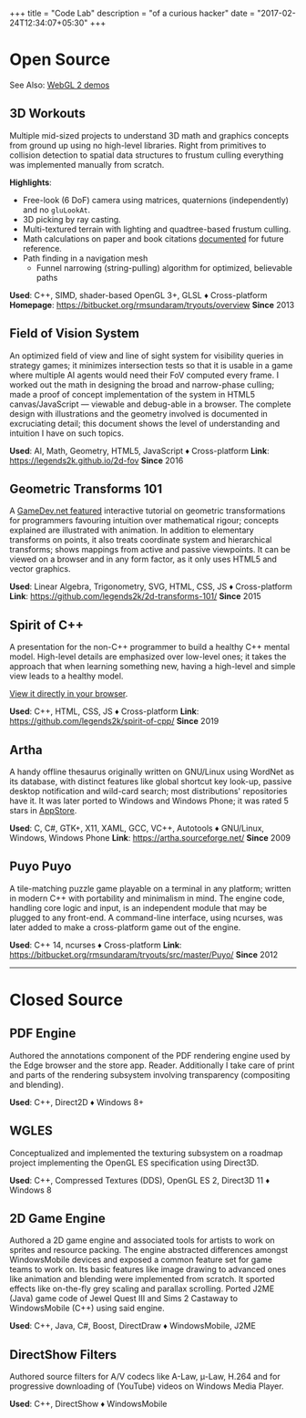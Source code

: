 +++
title = "Code Lab"
description = "of a curious hacker"
date = "2017-02-24T12:34:07+05:30"
+++

Open Source
===========

See Also: [WebGL 2 demos][demos]

3D Workouts
-----------
Multiple mid-sized projects to understand 3D math and graphics concepts from ground up using no high-level libraries.  Right from primitives to collision detection to spatial data structures to frustum culling everything was implemented manually from scratch.

**Highlights**:

* Free-look (6 DoF) camera using matrices, quaternions (independently) and no `gluLookAt`.
* 3D picking by ray casting.
* Multi-textured terrain with lighting and quadtree-based frustum culling.
* Math calculations on paper and book citations [documented][board-calculations] for future reference.
* Path finding in a navigation mesh
  - Funnel narrowing (string-pulling) algorithm for optimized, believable paths

**Used**: C++, SIMD, shader-based OpenGL 3+, GLSL ♦ Cross-platform
**Homepage**: https://bitbucket.org/rmsundaram/tryouts/overview
**Since** 2013

[board-calculations]: https://bitbucket.org/rmsundaram/tryouts/src/master/CG/Calculations
[demos]: https://legends2k.github.io/projects/demos/

Field of Vision System
----------------------
  An optimized field of view and line of sight system for visibility queries in strategy games; it minimizes intersection tests so that it is usable in a game where multiple AI agents would need their FoV computed every frame.  I worked out the math in designing the broad and narrow-phase culling; made a proof of concept implementation of the system in HTML5 canvas/JavaScript — viewable and debug-able in a browser.  The complete design with illustrations and the geometry involved is documented in excruciating detail; this document shows the level of understanding and intuition I have on such topics.

**Used**: AI, Math, Geometry, HTML5, JavaScript ♦ Cross-platform
**Link**: https://legends2k.github.io/2d-fov
**Since** 2016

Geometric Transforms 101
------------------------
  A [GameDev.net featured](http://www.gamedev.net/page/resources/_/technical/math-and-physics/2d-transforms-101-r4212) interactive tutorial on geometric transformations for programmers favouring intuition over mathematical rigour; concepts explained are illustrated with animation.  In addition to elementary transforms on points, it also treats coordinate system and hierarchical transforms; shows mappings from active and passive viewpoints.  It can be viewed on a browser and in any form factor, as it only uses HTML5 and vector graphics.

**Used**: Linear Algebra, Trigonometry, SVG, HTML, CSS, JS ♦ Cross-platform
**Link**: https://github.com/legends2k/2d-transforms-101/
**Since** 2015

Spirit of C++
-------------
A presentation for the non-C++ programmer to build a healthy C++ mental model. High-level details are emphasized over low-level ones; it takes the approach that when learning something new, having a high-level and simple view leads to a healthy model.

[View it directly in your browser][spirit-of-cpp].

**Used**: C++, HTML, CSS, JS ♦ Cross-platform
**Link**: https://github.com/legends2k/spirit-of-cpp/
**Since** 2019

[spirit-of-cpp]: https://legends2k.github.io/spirit-of-cpp

Artha
-----
  A handy offline thesaurus originally written on GNU/Linux using WordNet as its database, with distinct features like global shortcut key look-up, passive desktop notification and wild-card search; most distributions' repositories have it.  It was later ported to Windows and Windows Phone; it was rated 5 stars in [AppStore](https://www.microsoft.com/en-US/store/Apps/Artha-The-Open-Thesaurus/9NBLGGH0DBNB).

**Used**: C, C#, GTK+, X11, XAML, GCC, VC++, Autotools ♦ GNU/Linux, Windows, Windows Phone
**Link**: https://artha.sourceforge.net/
**Since** 2009

Puyo Puyo
---------
  A tile-matching puzzle game playable on a terminal in any platform; written in modern C++ with portability and minimalism in mind.  The engine code, handling core logic and input, is an independent module that may be plugged to any front-end.  A command-line interface, using ncurses, was later added to make a cross-platform game out of the engine.

**Used**: C++ 14, ncurses ♦ Cross-platform
**Link**: https://bitbucket.org/rmsundaram/tryouts/src/master/Puyo/
**Since** 2012

--------------------

# Closed Source

PDF Engine
----------
Authored the annotations component of the PDF rendering engine used by the Edge browser and the store app. Reader.  Additionally I take care of print and parts of the rendering subsystem involving transparency (compositing and blending).

**Used**: C++, Direct2D ♦ Windows 8+

WGLES
-----
Conceptualized and implemented the texturing subsystem on a roadmap project implementing the OpenGL ES specification using Direct3D.

**Used**: C++, Compressed Textures (DDS), OpenGL ES 2, Direct3D 11 ♦ Windows 8


2D Game Engine
--------------
Authored a 2D game engine and associated tools for artists to work on sprites and resource packing.  The engine abstracted differences amongst WindowsMobile devices and exposed a common feature set for game teams to work on.  Its basic features like image drawing to advanced ones like animation and blending were implemented from scratch.  It sported effects like on-the-fly grey scaling and parallax scrolling.  Ported J2ME (Java) game code of Jewel Quest III and Sims 2 Castaway to WindowsMobile (C++) using said engine.

**Used**: C++, Java, C#, Boost, DirectDraw ♦ WindowsMobile, J2ME


DirectShow Filters
------------------
Authored source filters for A/V codecs like A-Law, μ-Law, H.264 and for progressive downloading of (YouTube) videos on Windows Media Player.

**Used**: C++, DirectShow ♦ WindowsMobile
